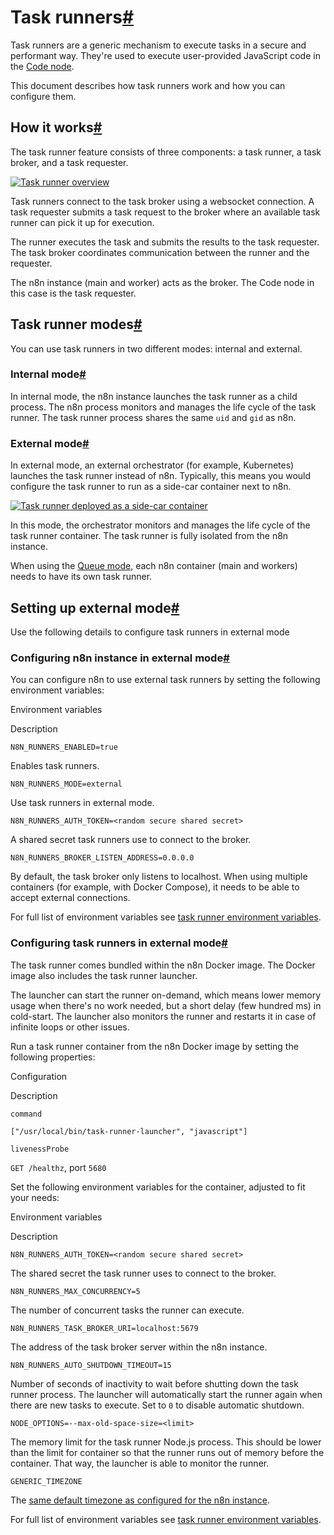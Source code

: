 [](https://github.com/n8n-io/n8n-docs/edit/main/docs/hosting/configuration/task-runners.md "Edit this page")

# Task runners[#](#task-runners "Permanent link")

Task runners are a generic mechanism to execute tasks in a secure and performant way. They're used to execute user-provided JavaScript code in the [Code node](../../../integrations/builtin/core-nodes/n8n-nodes-base.code/).

This document describes how task runners work and how you can configure them.

## How it works[#](#how-it-works "Permanent link")

The task runner feature consists of three components: a task runner, a task broker, and a task requester.

[![Task runner overview](../../../_images/hosting/configuration/task-runner-concept.png)](https://docs.n8n.io/_images/hosting/configuration/task-runner-concept.png)

Task runners connect to the task broker using a websocket connection. A task requester submits a task request to the broker where an available task runner can pick it up for execution.

The runner executes the task and submits the results to the task requester. The task broker coordinates communication between the runner and the requester.

The n8n instance (main and worker) acts as the broker. The Code node in this case is the task requester.

## Task runner modes[#](#task-runner-modes "Permanent link")

You can use task runners in two different modes: internal and external.

### Internal mode[#](#internal-mode "Permanent link")

In internal mode, the n8n instance launches the task runner as a child process. The n8n process monitors and manages the life cycle of the task runner. The task runner process shares the same `uid` and `gid` as n8n.

### External mode[#](#external-mode "Permanent link")

In external mode, an external orchestrator (for example, Kubernetes) launches the task runner instead of n8n. Typically, this means you would configure the task runner to run as a side-car container next to n8n.

[![Task runner deployed as a side-car container](../../../_images/hosting/configuration/task-runner-external-mode.png)](https://docs.n8n.io/_images/hosting/configuration/task-runner-external-mode.png)

In this mode, the orchestrator monitors and manages the life cycle of the task runner container. The task runner is fully isolated from the n8n instance.

When using the [Queue mode](../../scaling/queue-mode/), each n8n container (main and workers) needs to have its own task runner.

## Setting up external mode[#](#setting-up-external-mode "Permanent link")

Use the following details to configure task runners in external mode

### Configuring n8n instance in external mode[#](#configuring-n8n-instance-in-external-mode "Permanent link")

You can configure n8n to use external task runners by setting the following environment variables:

Environment variables

Description

`N8N_RUNNERS_ENABLED=true`

Enables task runners.

`N8N_RUNNERS_MODE=external`

Use task runners in external mode.

`N8N_RUNNERS_AUTH_TOKEN=<random secure shared secret>`

A shared secret task runners use to connect to the broker.

`N8N_RUNNERS_BROKER_LISTEN_ADDRESS=0.0.0.0`

By default, the task broker only listens to localhost. When using multiple containers (for example, with Docker Compose), it needs to be able to accept external connections.

For full list of environment variables see [task runner environment variables](../environment-variables/task-runners/).

### Configuring task runners in external mode[#](#configuring-task-runners-in-external-mode "Permanent link")

The task runner comes bundled within the n8n Docker image. The Docker image also includes the task runner launcher.

The launcher can start the runner on-demand, which means lower memory usage when there's no work needed, but a short delay (few hundred ms) in cold-start. The launcher also monitors the runner and restarts it in case of infinite loops or other issues.

Run a task runner container from the n8n Docker image by setting the following properties:

Configuration

Description

`command`

`["/usr/local/bin/task-runner-launcher", "javascript"]`

`livenessProbe`

`GET /healthz`, port `5680`

Set the following environment variables for the container, adjusted to fit your needs:

Environment variables

Description

`N8N_RUNNERS_AUTH_TOKEN=<random secure shared secret>`

The shared secret the task runner uses to connect to the broker.

`N8N_RUNNERS_MAX_CONCURRENCY=5`

The number of concurrent tasks the runner can execute.

`N8N_RUNNERS_TASK_BROKER_URI=localhost:5679`

The address of the task broker server within the n8n instance.

`N8N_RUNNERS_AUTO_SHUTDOWN_TIMEOUT=15`

Number of seconds of inactivity to wait before shutting down the task runner process. The launcher will automatically start the runner again when there are new tasks to execute. Set to `0` to disable automatic shutdown.

`NODE_OPTIONS=--max-old-space-size=<limit>`

The memory limit for the task runner Node.js process. This should be lower than the limit for container so that the runner runs out of memory before the container. That way, the launcher is able to monitor the runner.

`GENERIC_TIMEZONE`

The [same default timezone as configured for the n8n instance](../environment-variables/timezone-localization/).

For full list of environment variables see [task runner environment variables](../environment-variables/task-runners/).